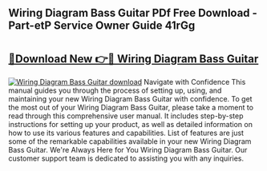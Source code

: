 ## Wiring Diagram Bass Guitar PDf Free Download - Part-etP Service Owner Guide 41rGg

# <h2><a href="http://dfrmlkp.blite.top/?on=Wiring+Diagram+Bass+Guitar">🔗Download New 👉🔴 Wiring Diagram Bass Guitar</a></h2>

[![Wiring Diagram Bass Guitar download](https://i.imgur.com/lujVjoI.png)](http://dfrmlkp.blite.top/?on=Wiring+Diagram+Bass+Guitar)
Navigate with Confidence This manual guides you through the process of setting up, using, and maintaining your new Wiring Diagram Bass Guitar with confidence. To get the most out of your Wiring Diagram Bass Guitar, please take a moment to read through this comprehensive user manual. It includes step-by-step instructions for setting up your product, as well as detailed information on how to use its various features and capabilities. List of features are just some of the remarkable capabilities available in your new Wiring Diagram Bass Guitar. We're Always Here for You Wiring Diagram Bass Guitar. Our customer support team is dedicated to assisting you with any inquiries.
